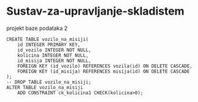 # Sustav-za-upravljanje-skladistem
projekt baze podataka 2
```mysql
CREATE TABLE vozilo_na_misiji(
    id INTEGER PRIMARY KEY,
    id_vozilo INTEGER NOT NULL,
    kolicina INTEGER NOT NULL,
    id_misija INTEGER NOT NULL,
    FOREIGN KEY (id_vozilo) REFERENCES vozila(id) ON DELETE CASCADE,
    FOREIGN KEY (id_misija) REFERENCES misija(id) ON DELETE CASCADE
);
-- DROP TABLE vozilo_na_misiji;
ALTER TABLE vozilo_na_misiji
	ADD CONSTRAINT ck_kolicina1 CHECK(kolicina>0);
```
